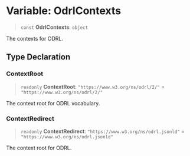 # Variable: OdrlContexts

> `const` **OdrlContexts**: `object`

The contexts for ODRL.

## Type Declaration

### ContextRoot

> `readonly` **ContextRoot**: `"https://www.w3.org/ns/odrl/2/"` = `"https://www.w3.org/ns/odrl/2/"`

The context root for ODRL vocabulary.

### ContextRedirect

> `readonly` **ContextRedirect**: `"https://www.w3.org/ns/odrl.jsonld"` = `"https://www.w3.org/ns/odrl.jsonld"`

The context root for ODRL.
